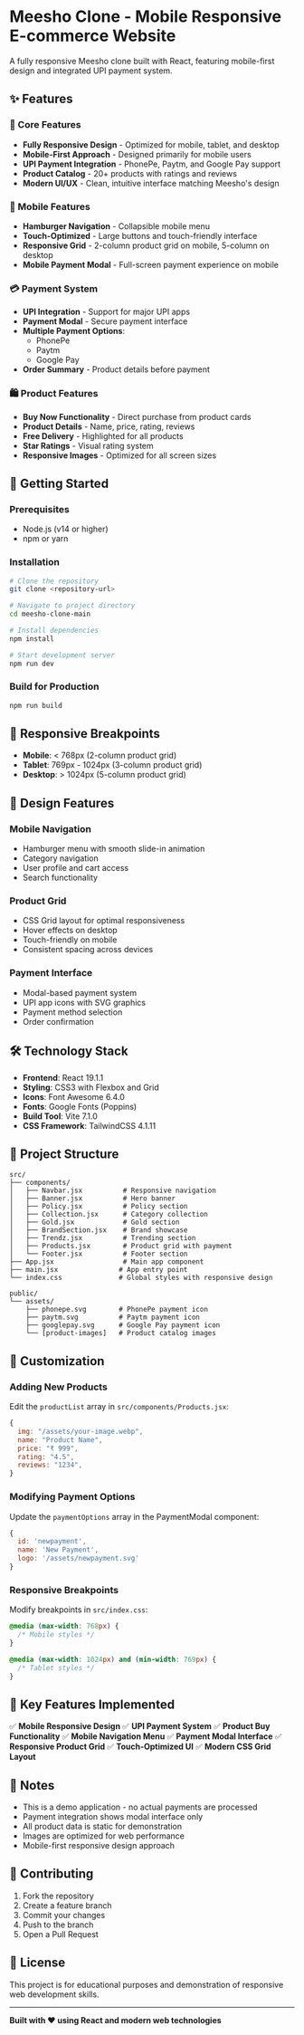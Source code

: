 # Meesho Clone - Mobile Responsive E-commerce Website

A fully responsive Meesho clone built with React, featuring mobile-first design and integrated UPI payment system.

## ✨ Features

### 🎯 Core Features
- **Fully Responsive Design** - Optimized for mobile, tablet, and desktop
- **Mobile-First Approach** - Designed primarily for mobile users
- **UPI Payment Integration** - PhonePe, Paytm, and Google Pay support
- **Product Catalog** - 20+ products with ratings and reviews
- **Modern UI/UX** - Clean, intuitive interface matching Meesho's design

### 📱 Mobile Features
- **Hamburger Navigation** - Collapsible mobile menu
- **Touch-Optimized** - Large buttons and touch-friendly interface
- **Responsive Grid** - 2-column product grid on mobile, 5-column on desktop
- **Mobile Payment Modal** - Full-screen payment experience on mobile

### 💳 Payment System
- **UPI Integration** - Support for major UPI apps
- **Payment Modal** - Secure payment interface
- **Multiple Payment Options**:
  - PhonePe
  - Paytm  
  - Google Pay
- **Order Summary** - Product details before payment

### 🛍️ Product Features
- **Buy Now Functionality** - Direct purchase from product cards
- **Product Details** - Name, price, rating, reviews
- **Free Delivery** - Highlighted for all products
- **Star Ratings** - Visual rating system
- **Responsive Images** - Optimized for all screen sizes

## 🚀 Getting Started

### Prerequisites
- Node.js (v14 or higher)
- npm or yarn

### Installation
```bash
# Clone the repository
git clone <repository-url>

# Navigate to project directory
cd meesho-clone-main

# Install dependencies
npm install

# Start development server
npm run dev
```

### Build for Production
```bash
npm run build
```

## 📱 Responsive Breakpoints

- **Mobile**: < 768px (2-column product grid)
- **Tablet**: 769px - 1024px (3-column product grid)
- **Desktop**: > 1024px (5-column product grid)

## 🎨 Design Features

### Mobile Navigation
- Hamburger menu with smooth slide-in animation
- Category navigation
- User profile and cart access
- Search functionality

### Product Grid
- CSS Grid layout for optimal responsiveness
- Hover effects on desktop
- Touch-friendly on mobile
- Consistent spacing across devices

### Payment Interface
- Modal-based payment system
- UPI app icons with SVG graphics
- Payment method selection
- Order confirmation

## 🛠️ Technology Stack

- **Frontend**: React 19.1.1
- **Styling**: CSS3 with Flexbox and Grid
- **Icons**: Font Awesome 6.4.0
- **Fonts**: Google Fonts (Poppins)
- **Build Tool**: Vite 7.1.0
- **CSS Framework**: TailwindCSS 4.1.11

## 📂 Project Structure

```
src/
├── components/
│   ├── Navbar.jsx          # Responsive navigation
│   ├── Banner.jsx          # Hero banner
│   ├── Policy.jsx          # Policy section
│   ├── Collection.jsx      # Category collection
│   ├── Gold.jsx            # Gold section
│   ├── BrandSection.jsx    # Brand showcase
│   ├── Trendz.jsx          # Trending section
│   ├── Products.jsx        # Product grid with payment
│   └── Footer.jsx          # Footer section
├── App.jsx                 # Main app component
├── main.jsx               # App entry point
└── index.css              # Global styles with responsive design

public/
└── assets/
    ├── phonepe.svg        # PhonePe payment icon
    ├── paytm.svg          # Paytm payment icon
    ├── googlepay.svg      # Google Pay payment icon
    └── [product-images]   # Product catalog images
```

## 🔧 Customization

### Adding New Products
Edit the `productList` array in `src/components/Products.jsx`:

```javascript
{
  img: "/assets/your-image.webp",
  name: "Product Name",
  price: "₹ 999",
  rating: "4.5",
  reviews: "1234",
}
```

### Modifying Payment Options
Update the `paymentOptions` array in the PaymentModal component:

```javascript
{
  id: 'newpayment',
  name: 'New Payment',
  logo: '/assets/newpayment.svg'
}
```

### Responsive Breakpoints
Modify breakpoints in `src/index.css`:

```css
@media (max-width: 768px) {
  /* Mobile styles */
}

@media (max-width: 1024px) and (min-width: 769px) {
  /* Tablet styles */
}
```

## 🎯 Key Features Implemented

✅ **Mobile Responsive Design**
✅ **UPI Payment System**
✅ **Product Buy Functionality**
✅ **Mobile Navigation Menu**
✅ **Payment Modal Interface**
✅ **Responsive Product Grid**
✅ **Touch-Optimized UI**
✅ **Modern CSS Grid Layout**

## 📝 Notes

- This is a demo application - no actual payments are processed
- Payment integration shows modal interface only
- All product data is static for demonstration
- Images are optimized for web performance
- Mobile-first responsive design approach

## 🤝 Contributing

1. Fork the repository
2. Create a feature branch
3. Commit your changes
4. Push to the branch
5. Open a Pull Request

## 📄 License

This project is for educational purposes and demonstration of responsive web development skills.

---

**Built with ❤️ using React and modern web technologies**